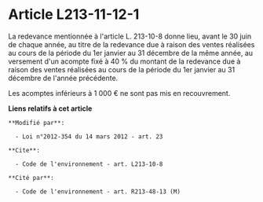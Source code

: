 # Article L213-11-12-1

La redevance mentionnée à l'article L. 213-10-8 donne lieu, avant le 30 juin de chaque année, au titre de la redevance due à
raison des ventes réalisées au cours de la période du 1er janvier au 31 décembre de la même année, au versement d'un acompte
fixé à 40 % du montant de la redevance due à raison des ventes réalisées au cours de la période du 1er janvier au 31 décembre
de l'année précédente.

Les acomptes inférieurs à 1 000 € ne sont pas mis en recouvrement.

**Liens relatifs à cet article**

	**Modifié par**:

	  - Loi n°2012-354 du 14 mars 2012 - art. 23

	**Cite**:

	  - Code de l'environnement - art. L213-10-8

	**Cité par**:

	  - Code de l'environnement - art. R213-48-13 (M)
